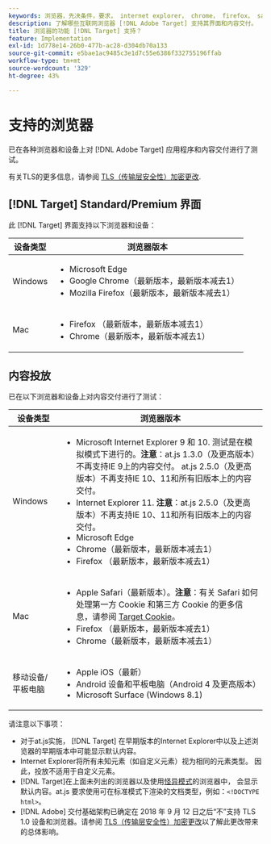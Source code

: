 ```yaml
---
keywords: 浏览器，先决条件，要求， internet explorer， chrome， firefox， safari， android， surface，浏览器0
description: 了解哪些互联网浏览器 [!DNL Adobe Target] 支持其界面和内容交付。
title: 浏览器的功能 [!DNL Target] 支持？
feature: Implementation
exl-id: 1d778e14-26b0-477b-ac28-d304db70a133
source-git-commit: e5bae1ac9485c3e1d7c55e6386f332755196ffab
workflow-type: tm+mt
source-wordcount: '329'
ht-degree: 43%

---
```


# 支持的浏览器

已在各种浏览器和设备上对 [!DNL Adobe Target] 应用程序和内容交付进行了测试。

有关TLS的更多信息，请参阅 [TLS（传输层安全性）加密更改](tls-transport-layer-security-encryption.md).

## [!DNL Target] Standard/Premium 界面

此 [!DNL Target] 界面支持以下浏览器和设备：

| 设备类型 | 浏览器版本 |
|--- |--- |
| Windows | <ul><li>Microsoft Edge</li><li>Google Chrome（最新版本，最新版本减去1）</li><li>Mozilla Firefox（最新版本，最新版本减去1）</li></ul> |
| Mac | <ul><li>Firefox （最新版本，最新版本减去1）</li><li>Chrome（最新版本，最新版本减去1）</li></ul> |

## 内容投放

已在以下浏览器和设备上对内容交付进行了测试：

| 设备类型 | 浏览器版本 |
|--- |--- |
| Windows | <ul><li>Microsoft Internet Explorer 9 和 10. 测试是在模拟模式下进行的。**注意**：at.js 1.3.0（及更高版本）不再支持IE 9上的内容交付。 at.js 2.5.0（及更高版本）不再支持IE 10、11和所有旧版本上的内容交付。</li><li>Internet Explorer 11. **注意**：at.js 2.5.0（及更高版本）不再支持IE 10、11和所有旧版本上的内容交付。</li><li>Microsoft Edge</li><li>Chrome（最新版本，最新版本减去1）</li><li>Firefox （最新版本，最新版本减去1）</li></ul> |
| Mac | <ul><li>Apple Safari（最新版本）。**注意**：有关 Safari 如何处理第一方 Cookie 和第三方 Cookie 的更多信息，请参阅 [Target Cookie](../implement/client-side/atjs/atjs-cookies.md)。</li><li>Firefox （最新版本，最新版本减去1）</li><li>Chrome（最新版本，最新版本减去1）</li></ul> |
| 移动设备/平板电脑 | <ul><li>Apple iOS（最新）</li><li>Android 设备和平板电脑（Android 4 及更高版本）</li><li>Microsoft Surface (Windows 8.1)</li></ul> |

请注意以下事项：

* 对于at.js实施， [!DNL Target] 在早期版本的Internet Explorer中以及上述浏览器的早期版本中可能显示默认内容。
* Internet Explorer将所有未知元素（如自定义元素）视为相同的元素类型。 因此，投放不适用于自定义元素。
* [!DNL Target]在上面未列出的浏览器以及使用[怪异模式](https://en.wikipedia.org/wiki/Quirks_mode)的浏览器中， 会显示默认内容。at.js 要求使用可在标准模式下渲染的文档类型，例如：`<!DOCTYPE html>`。
* [!DNL Adobe] 交付基础架构已确定在 2018 年 9 月 12 日之后“不”支持 TLS 1.0 设备和浏览器。请参阅 [TLS（传输层安全性）加密更改](../before-implement/tls-transport-layer-security-encryption.md)以了解此更改带来的总体影响。
